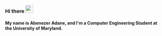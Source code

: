 ### Hi there <img src="https://media.giphy.com/media/hvRJCLFzcasrR4ia7z/giphy.gif" width="25px">

#### My name is Abenezer Adane, and I'm a Computer Engineering Student at the University of Maryland.

